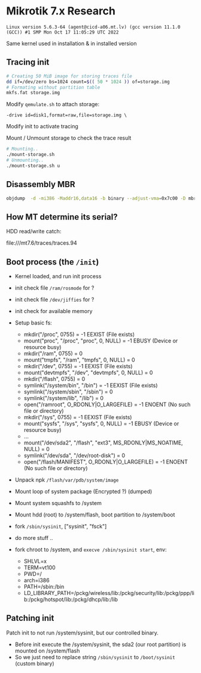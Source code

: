
# Mikrotik 7.x Research


```
Linux version 5.6.3-64 (agent@cicd-a06.mt.lv) (gcc version 11.1.0 (GCC)) #1 SMP Mon Oct 17 11:05:29 UTC 2022
```

Same kernel used in installation & in installed version

## Tracing init

``` sh
# Creating 50 MiB image for storing traces file
dd if=/dev/zero bs=1024 count=$(( 50 * 1024 )) of=storage.img
# Formating without partition table
mkfs.fat storage.img

```
Modify `qemulate.sh` to attach storage:
```
-drive id=disk1,format=raw,file=storage.img \
```
Modify init to activate tracing

Mount / Unmount storage to check the trace result
``` sh
# Mounting..
./mount-storage.sh
# Unmounting..
./mount-storage.sh u
```


## Disassembly MBR

``` sh
objdump  -d -mi386 -Maddr16,data16 -b binary --adjust-vma=0x7c00 -D mbr-446.bin
```

## How MT determine its serial?

HDD read/write catch:

file:///mt7.6/traces/traces.94


## Boot process (the `/init`)

- Kernel loaded, and run init process
- init check file `/ram/rosmode` for ?
- init check file `/dev/jiffies` for ?
- init check for available memory
- Setup basic fs:
    - mkdir("/proc", 0755)         = -1 EEXIST (File exists)
    - mount("proc", "/proc", "proc", 0, NULL) = -1 EBUSY (Device or resource busy)
    - mkdir("/ram", 0755)          = 0
    - mount("tmpfs", "/ram", "tmpfs", 0, NULL) = 0
    - mkdir("/dev", 0755)          = -1 EEXIST (File exists)
    - mount("devtmpfs", "/dev", "devtmpfs", 0, NULL) = 0
    - mkdir("/flash", 0755)        = 0
    - symlink("/system/bin", "/bin") = -1 EEXIST (File exists)
    - symlink("/system/sbin", "/sbin") = 0
    - symlink("/system/lib", "/lib") = 0
    - open("/ramroot", O_RDONLY|O_LARGEFILE) = -1 ENOENT (No such file or directory)
    - mkdir("/sys", 0755)          = -1 EEXIST (File exists)
    - mount("sysfs", "/sys", "sysfs", 0, NULL) = -1 EBUSY (Device or resource busy)
    - ...
    - mount("/dev/sda2", "/flash", "ext3", MS_RDONLY|MS_NOATIME, NULL) = 0
    - symlink("/dev/sda", "/dev/root-disk") = 0
    - open("/flash/MANIFEST", O_RDONLY|O_LARGEFILE) = -1 ENOENT (No such file or directory)
- Unpack npk `/flash/var/pdb/system/image`
- Mount loop of system package (Encrypted ?) (dumped)
- Mount system squashfs to /system
- Mount hdd (root) to /system/flash, boot partition to /system/boot
- fork `/sbin/sysinit`, ["sysinit", "fsck"]
- do more stuff ..

- fork chroot to /system, and `execve /sbin/sysinit start`, env:
    - SHLVL=x
    - TERM=vt100
    - PWD=/
    - arch=i386
    - PATH=/sbin:/bin
    - LD_LIBRARY_PATH=/pckg/wireless/lib:/pckg/security/lib:/pckg/ppp/lib:/pckg/hotspot/lib:/pckg/dhcp/lib:/lib

## Patching init

Patch init to not run /system/sysinit, but our controlled binary.

- Before init execute the /system/sysinit, the sda2 (our root partition)
  is mounted on /system/flash
- So we just need to replace string `/sbin/sysinit` to  `/boot/sysinit` (custom binary)
